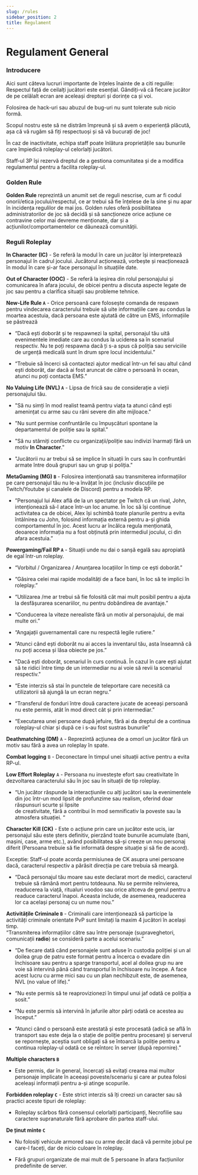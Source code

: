 ```yaml
---
slug: /rules
sidebar_position: 2
title: Regulament
---
```


# Regulament General

### Introducere

Aici sunt câteva lucruri importante de înțeles înainte de a citi regulile:  
Respectul față de ceilalți jucători este esențial. Gândiți-vă că fiecare jucător de pe celălalt ecran are aceleași drepturi și dorințe ca și voi. 

Folosirea de hack-uri sau abuzul de bug-uri nu sunt tolerate sub nicio formă.

Scopul nostru este să ne distrăm împreună și să avem o experiență plăcută, așa că vă rugăm să fiți respectuoși și să vă bucurați de joc!

În caz de inactivitate, echipa staff poate înlătura proprietățile sau bunurile care împiedică roleplay-ul celorlalți jucători.

Staff-ul 3P își rezervă dreptul de a gestiona comunitatea și de a modifica regulamentul pentru a facilita roleplay-ul.

### Golden Rule

**Golden Rule** reprezintă un anumit set de reguli nescrise, cum ar fi codul onorii/etica jocului/respectul, ce ar trebui să fie înțelese de la sine și nu apar în incidența regulilor de mai jos. Golden rules oferă posibilitatea administratorilor de joc să decidă și să sancționeze orice acțiune ce contravine celor mai devreme menționate, dar și a acțiunilor/comportamentelor ce dăunează comunității.

### Reguli Roleplay

**In Character (IC)** - Se referă la modul în care un jucător își interpretează personajul în cadrul jocului. Jucătorul acționează, vorbește și reacționează în modul în care și-ar face personajul în situațiile date. 

**Out of Character (OOC)** - Se referă la ieșirea din rolul personajului și comunicarea în afara jocului, de obicei pentru a discuta aspecte legate de joc sau pentru a clarifica situații sau probleme tehnice.

**New-Life Rule `A`** - Orice persoană care folosește comanda de respawn pentru vindecarea caracterului trebuie să uite informațiile care au condus la moartea acestuia, dacă persoana este ajutată de către un EMS, informațiile se păstrează

- “Dacă ești doborât și te respawnezi la spital, personajul tău uită evenimentele imediate care au condus la uciderea sa în scenariul respectiv. Nu te poți respawna dacă ți s-a spus că poliția sau serviciile de urgență medicală sunt în drum spre locul incidentului.”  
    
- “Trebuie să încerci să contactezi ajutor medical într-un fel sau altul când ești doborât, dar dacă ai fost aruncat de către o persoană în ocean, atunci nu poți contacta EMS.”

**No Valuing Life (NVL) `A`** - Lipsa de frică sau de considerație a vieții personajului tău.

- "Să nu simți în mod realist teamă pentru viața ta atunci când ești amenințat cu arme sau cu răni severe din alte mijloace."  
    
- "Nu sunt permise confruntările cu împușcături spontane la departamentul de poliție sau la spital."  
    
- "Să nu stârniți conflicte cu organizații/poliție sau indivizi înarmați fără un motiv **In Character**."  
    
- "Jucătorii nu ar trebui să se implice în situații în curs sau în confruntări armate între două grupuri sau un grup și poliția."

**MetaGaming (MG) `B`** - Folosirea intenționată sau transmiterea informațiilor pe care personajul tău nu le-a învățat în joc (inclusiv discuțiile pe Twitch/Youtube și canalele de Discord) pentru a modela RP.

- ”Personajul lui Alex află de la un spectator pe Twitch că un rival, John, intenționează să-l atace într-un loc anume. În loc să își continue activitatea ca de obicei, Alex își schimbă toate planurile pentru a evita întâlnirea cu John, folosind informația externă pentru a-și ghida comportamentul în joc. Acest lucru ar încălca regula menționată, deoarece informația nu a fost obținută prin intermediul jocului, ci din afara acestuia.”

**Powergaming/Fail RP `A`** - Situații unde nu dai o sanșă egală sau apropiată de egal într-un roleplay.

- “Vorbitul / Organizarea / Anunțarea locațiilor în timp ce ești doborât.”

- “Găsirea celei mai rapide modalități de a face bani, în loc să te implici în roleplay.”  
    
- “Utilizarea /me ar trebui să fie folosită cât mai mult posibil pentru a ajuta la desfășurarea scenariilor, nu pentru dobândirea de avantaje.”  
    
- “Conducerea la viteze nerealiste fără un motiv al personajului, de mai multe ori.”  
- “Angajații guvernamentali care nu respectă legile rutiere.”  
    
- “Atunci când ești doborât nu ai acces la inventarul tău, asta înseamnă că nu poți accesa și lăsa obiecte pe jos.”  
    
- "Dacă ești doborât, scenariul în curs continuă. În cazul în care ești ajutat să te ridici între timp de un intermediar nu ai voie să revii la scenariul respectiv."  
    
- “Este interzis să stai în punctele de teleportare care necesită ca utilizatorii să ajungă la un ecran negru.”  
    
- “Transferul de fonduri între două caractere jucate de aceeași persoană nu este permis, atât în mod direct cât și prin intermediar.”  
    
- “Executarea unei persoane după jefuire, fără ai da dreptul de a continua roleplay-ul chiar și după ce i s-au fost sustras bunurile”


**Deathmatching (DM)** `A` - Reprezintă acțiunea de a omorî un jucător fără un motiv sau fără a avea un roleplay în spate.

**Combat logging** `B` - Deconectare în timpul unei situații active pentru a evita RP-ul.

**Low Effort Roleplay** `A` - Persoana nu investește efort sau creativitate în dezvoltarea caracterului său în joc sau în situații de tip roleplay.

- “Un jucător răspunde la interacțiunile cu alți jucători sau la evenimentele din joc într-un mod lipsit de profunzime sau realism, oferind doar răspunsuri scurte și lipsite  
  de creativitate, fără a contribui în mod semnificativ la poveste sau la atmosfera situației. “

**Character Kill (CK)** - Este o acțiune prin care un jucător este ucis, iar personajul său este șters definitiv, pierzând toate bunurile acumulate (bani, mașini, case, arme etc.), având posibilitatea să-și creeze un nou personaj diferit (Persoana trebuie să fie informată despre situație și să fie de acord).	

Exceptie: Staff-ul poate acorda permisiunea de CK asupra unei persoane dacă, caracterul respectiv a părăsit direcția pe care trebuia să meargă.

- “Dacă personajul tău moare sau este declarat mort de medici, caracterul trebuie să rămână mort pentru totdeauna. Nu se permite reînvierea, readucerea la viață, ritualuri voodoo sau orice altceva de genul pentru a readuce caracterul înapoi. Aceasta include, de asemenea, readucerea lor ca același personaj cu un nume nou.”

**Activitățile Criminale `B`** - Criminalii care intenționează să participe la activități criminale orientate PvP sunt limitați la maxim 4 jucători în același timp.  
“Transmiterea informațiilor către sau între personaje (supraveghetori, comunicații **radio**) se consideră parte a acelui scenariu.”

- “De fiecare dată când personajele sunt aduse în custodia poliției și un al doilea grup de patru este format pentru a încerca o evadare din închisoare sau pentru a sparge transportul, acel al doilea grup nu are voie să intervină până când transportul în închisoare nu începe. A face acest lucru cu arme mici sau cu un plan nechibzuit este, de asemenea, NVL (no value of life).”  
    
- “Nu este permis să te reaprovizionezi în timpul unui jaf odată ce poliția a sosit.”  
    
- “Nu este permis să intervină în jafurile altor părți odată ce acestea au început.”

- “Atunci când o persoană este arestată și este procesată (adică se află în transport sau este deja la o stație de poliție pentru procesare) și serverul se repornește, aceștia sunt obligați să se întoarcă la poliție pentru a continua roleplay-ul odată ce se reîntorc în server (după repornire).”

**Multiple characters `B`**

- Este permis, dar în general, încercați să evitați crearea mai multor personaje implicate în aceeași poveste/scenariu și care ar putea folosi aceleași informații pentru a-și atinge scopurile.

**Forbidden roleplay `C`** - Este strict interzis să îți creezi un caracter sau să practici aceste tipuri de roleplay:

- Roleplay scârbos fără consensul celorlalți participanți, Necrofilie sau caractere supranaturale fără aprobare din partea staff-ului.


**De ținut minte `C`**  

- Nu folosiți vehicule armored sau cu arme decât dacă vă permite jobul pe care-l faceți, dar de nicio culoare în roleplay.  
    
- Fără grupuri organizate de mai mult de 5 persoane în afara facțiunilor predefinite de server.
